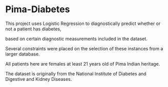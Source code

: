 # Pima-Diabetes

This project uses Logistic Regression to diagnostically predict whether or not a patient has diabetes, 

based on certain diagnostic measurements included in the dataset. 

Several constraints were placed on the selection of these instances from a larger database.

All patients here are females at least 21 years old of Pima Indian heritage.

The dataset is originally from the National Institute of Diabetes and Digestive and Kidney  Diseases.



